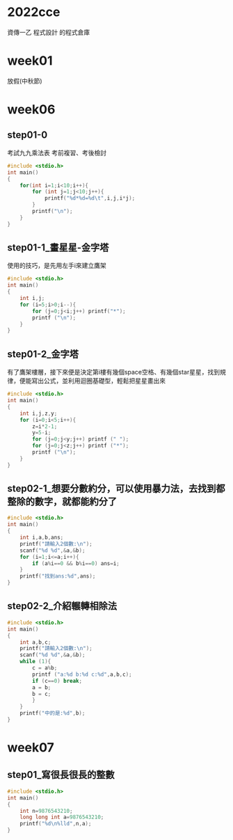 # 2022cce
資傳一乙 程式設計 的程式倉庫

# week01
放假(中秋節)

# week06
## step01-0
考試九九乘法表 考前複習、考後檢討
```cpp
#include <stdio.h>
int main()
{
    for(int i=1;i<10;i++){
        for (int j=1;j<10;j++){
            printf("%d*%d=%d\t",i,j,i*j);
        }
        printf("\n");
    }
}
```
## step01-1_畫星星-金字塔
使用的技巧，是先用左手i來建立鷹架
```cpp
#include <stdio.h>
int main()
{
    int i,j;
    for (i=5;i>0;i--){
        for (j=0;j<i;j++) printf("*");
        printf ("\n");
    }
}
```

## step01-2_金字塔
有了鷹架樓層，接下來便是決定第i樓有幾個space空格、有幾個star星星，找到規律，便能寫出公式，並利用迴圈基礎型，輕鬆把星星畫出來
```cpp
#include <stdio.h>
int main()
{
    int i,j,z,y;
    for (i=0;i<5;i++){
        z=i*2-1;
        y=5-i;
        for (j=0;j<y;j++) printf (" ");
        for (j=0;j<z;j++) printf ("*");
        printf ("\n");
    }
}
```

## step02-1_想要分數約分，可以使用暴力法，去找到都整除的數字，就都能約分了
```cpp
#include <stdio.h>
int main()
{
    int i,a,b,ans;
    printf("請輸入2個數:\n");
    scanf("%d %d",&a,&b);
    for (i=1;i<=a;i++){
        if (a%i==0 && b%i==0) ans=i;
    }
    printf("找到ans:%d",ans);
}
```

## step02-2_介紹輾轉相除法
```cpp
#include <stdio.h>
int main()
{
    int a,b,c;
    printf("請輸入2個數:\n");
    scanf("%d %d",&a,&b);
    while (1){
        c = a%b;
        printf ("a:%d b:%d c:%d",a,b,c);
        if (c==0) break;
        a = b;
        b = c;
        }
    }
    printf("中的是:%d",b);
}
```

# week07
## step01_寫很長很長的整數
```cpp
#include <stdio.h>
int main()
{
    int n=9876543210;
    long long int a=9876543210;
    printf("%d\n%lld",n,a);
}
```
